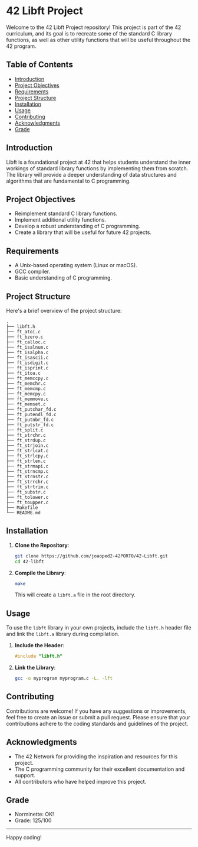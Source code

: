 # 42 Libft Project

Welcome to the 42 Libft Project repository! This project is part of the 42 curriculum, and its goal is to recreate some of the standard C library functions, as well as other utility functions that will be useful throughout the 42 program.

## Table of Contents
- [Introduction](#introduction)
- [Project Objectives](#project-objectives)
- [Requirements](#requirements)
- [Project Structure](#project-structure)
- [Installation](#installation)
- [Usage](#usage)
- [Contributing](#contributing)
- [Acknowledgments](#acknowledgments)
- [Grade](#grade)

## Introduction

Libft is a foundational project at 42 that helps students understand the inner workings of standard library functions by implementing them from scratch. The library will provide a deeper understanding of data structures and algorithms that are fundamental to C programming.

## Project Objectives

- Reimplement standard C library functions.
- Implement additional utility functions.
- Develop a robust understanding of C programming.
- Create a library that will be useful for future 42 projects.

## Requirements

- A Unix-based operating system (Linux or macOS).
- GCC compiler.
- Basic understanding of C programming.

## Project Structure

Here's a brief overview of the project structure:

```
.
├── libft.h
├── ft_atoi.c
├── ft_bzero.c
├── ft_calloc.c
├── ft_isalnum.c
├── ft_isalpha.c
├── ft_isascii.c
├── ft_isdigit.c
├── ft_isprint.c
├── ft_itoa.c
├── ft_memccpy.c
├── ft_memchr.c
├── ft_memcmp.c
├── ft_memcpy.c
├── ft_memmove.c
├── ft_memset.c
├── ft_putchar_fd.c
├── ft_putendl_fd.c
├── ft_putnbr_fd.c
├── ft_putstr_fd.c
├── ft_split.c
├── ft_strchr.c
├── ft_strdup.c
├── ft_strjoin.c
├── ft_strlcat.c
├── ft_strlcpy.c
├── ft_strlen.c
├── ft_strmapi.c
├── ft_strncmp.c
├── ft_strnstr.c
├── ft_strrchr.c
├── ft_strtrim.c
├── ft_substr.c
├── ft_tolower.c
├── ft_toupper.c
├── Makefile
└── README.md
```

## Installation

1. **Clone the Repository**:
    ```bash
    git clone https://github.com/joaoped2-42PORTO/42-Libft.git
    cd 42-libft
    ```

2. **Compile the Library**:
    ```bash
    make
    ```

    This will create a `libft.a` file in the root directory.

## Usage

To use the `libft` library in your own projects, include the `libft.h` header file and link the `libft.a` library during compilation.

1. **Include the Header**:
    ```c
    #include "libft.h"
    ```

2. **Link the Library**:
    ```bash
    gcc -o myprogram myprogram.c -L. -lft
    ```

## Contributing

Contributions are welcome! If you have any suggestions or improvements, feel free to create an issue or submit a pull request. Please ensure that your contributions adhere to the coding standards and guidelines of the project.


## Acknowledgments

- The 42 Network for providing the inspiration and resources for this project.
- The C programming community for their excellent documentation and support.
- All contributors who have helped improve this project.

## Grade

- Norminette: OK!
- Grade: 125/100
  
---

Happy coding!
